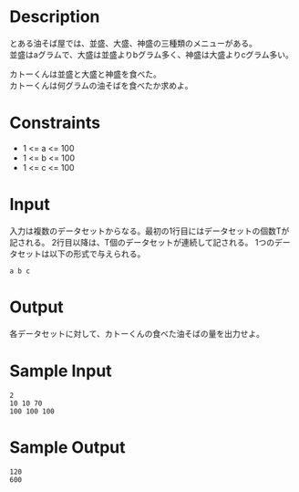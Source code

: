 # Description
とある油そば屋では、並盛、大盛、神盛の三種類のメニューがある。  
並盛はaグラムで、大盛は並盛よりbグラム多く、神盛は大盛よりcグラム多い。  

カトーくんは並盛と大盛と神盛を食べた。  
カトーくんは何グラムの油そばを食べたか求めよ。  

# Constraints
 - 1 <= a <= 100  
 - 1 <= b <= 100  
 - 1 <= c <= 100  

# Input
入力は複数のデータセットからなる。最初の1行目にはデータセットの個数Tが記される。
2行目以降は、T個のデータセットが連続して記される。 1つのデータセットは以下の形式で与えられる。

    a b c

# Output
各データセットに対して、カトーくんの食べた油そばの量を出力せよ。

# Sample Input

    2
    10 10 70
    100 100 100

# Sample Output

    120
    600
